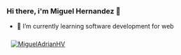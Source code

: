 ### Hi there, i'm Miguel Hernandez 👋

- 🌱 I’m currently learning software development for web

<a href="https://github.com/alexisss1928"> <img align="center" src="https://github-readme-stats.vercel.app/api/top-langs/?username=MiguelAdrianHV&langs_count=5&title_color=FFFFFFt_color=8a919a&icon_color=6aa6f8&bg_color=22272e" alt="MiguelAdrianHV" style="padding:10px"/></a>
<!--
**MiguelAdrianHV/MiguelAdrianHV** is a ✨ _special_ ✨ repository because its `README.md` (this file) appears on your GitHub profile.

Here are some ideas to get you started:

- 🔭 I’m currently working on ...
- 🌱 I’m currently learning ...
- 👯 I’m looking to collaborate on ...
- 🤔 I’m looking for help with ...
- 💬 Ask me about ...
- 📫 How to reach me: ...
- 😄 Pronouns: ...
- ⚡ Fun fact: ...
-->
